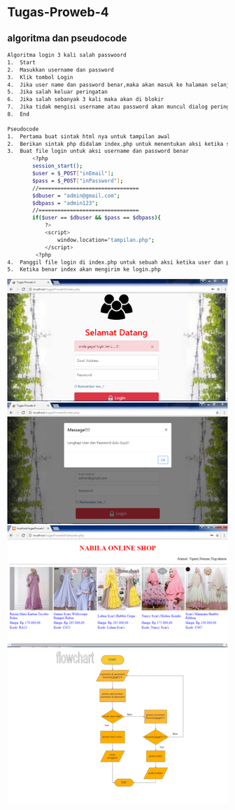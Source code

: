 # Tugas-Proweb-4
## algoritma dan pseudocode
````sh
Algoritma login 3 kali salah passwoord
1.	Start
2.	Masukkan username dan password
3.	Klik tombol Login
4.	Jika user name dan password benar,maka akan masuk ke halaman selanjutnya
5.	Jika salah keluar peringatan
6.	Jika salah sebanyak 3 kali maka akan di blokir
7.	Jika tidak mengisi username atau password akan muncul dialog peringatan 
8.	End

Pseudocode
1.	Pertama buat sintak html nya untuk tampilan awal
2.	Berikan sintak php didalam index.php untuk menentukan aksi ketika salah username dan password
3.	Buat file login untuk aksi username dan password benar
        <?php
        session_start();
        $user = $_POST["inEmail"];
        $pass = $_POST["inPassword"];
        //================================
        $dbuser = "admin@gmail.com";
        $dbpass = "admin123";
        //================================
        if($user == $dbuser && $pass == $dbpass){
            ?>
            <script>
                window.location="tampilan.php";
            </script>
         <?php
4.	Panggil file login di index.php untuk sebuah aksi ketika user dan password benar
5.	Ketika benar index akan mengirim ke login.php


````
![gabar1](https://github.com/NabilahTm/Tugas-Proweb-4/blob/master/gbr1%20salah%20user.PNG)
![gambar2](https://github.com/NabilahTm/Tugas-Proweb-4/blob/master/gbr2%20apabila%20password%20belum%20terisi.PNG)
![gambar3](https://github.com/NabilahTm/Tugas-Proweb-4/blob/master/gbr3%20berhasil%20login.PNG)
![flow](https://github.com/NabilahTm/Tugas-Proweb-4/blob/master/flowchart%20nabilah_Page-1.jpg)

